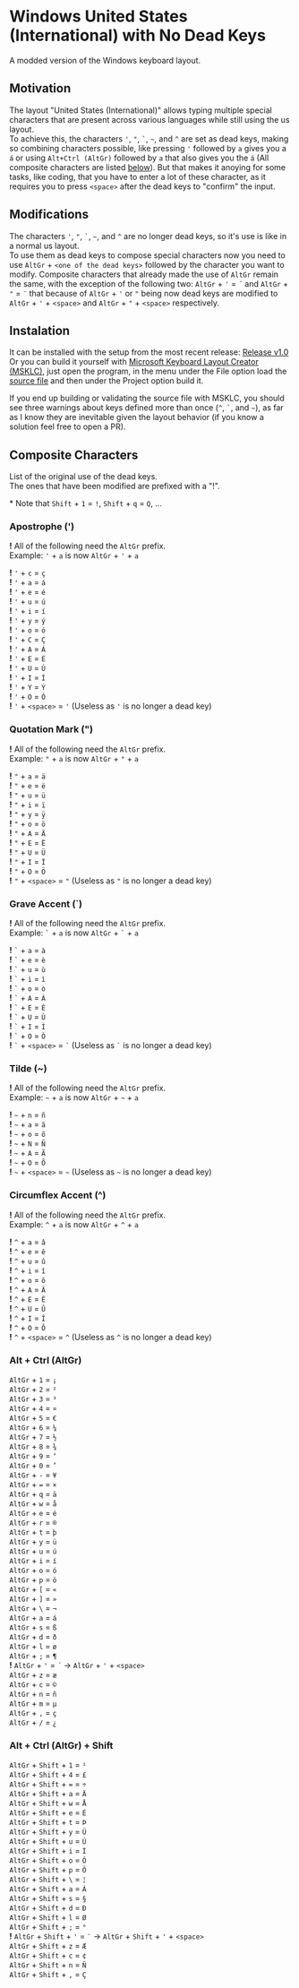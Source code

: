 # Windows United States (International) with No Dead Keys

A modded version of the Windows keyboard layout.

## Motivation

The layout "United States (International)" allows typing multiple special characters that are present across various languages while still using the us layout.  
To achieve this, the characters `'`, `"`, ``` ` ```, `~`, and `^` are set as dead keys, making so combining characters possible, like pressing `'` followed by `a` gives you a `á` or using `Alt+Ctrl (AltGr)` followed by `a` that also gives you the `á` (All composite characters are listed [below](#composite-characters)).
But that makes it anoying for some tasks, like coding, that you have to enter a lot of these character, as it requires you to press `<space>` after the dead keys to "confirm" the input.

## Modifications

The characters `'`, `"`, ``` ` ```, `~`, and `^` are no longer dead keys, so it's use is like in a normal us layout.  
To use them as dead keys to compose special characters now you need to use `AltGr` + `<one of the dead keys>` followed by the character you want to modify. Composite characters that already made the use of `AltGr` remain the same, with the exception of the following two: `AltGr` + `'` = `´` and `AltGr` + `"` = `¨` that because of `AltGr` + `'` or `"` being now dead keys are modified to `AltGr` + `'` + `<space>` and `AltGr` + `"` + `<space>` respectively.

## Instalation

It can be installed with the setup from the most recent release: [Release v1.0](https://github.com/giannilabella/win-us-intl-ndk/releases/tag/v1.0)  
Or you can build it yourself with [Microsoft Keyboard Layout Creator (MSKLC)](https://www.microsoft.com/en-us/download/details.aspx?id=102134), just open the program, in the menu under the File option load the [source file](https://github.com/giannilabella/win-us-intl-ndk/blob/main/win-us-intl-ndk.klc) and then under the Project option build it. 

If you end up building or validating the source file with MSKLC, you should see three warnings about keys defined more than once (`^`, ``` ` ```, and `~`), as far as I know they are inevitable given the layout behavior (if you know a solution feel free to open a PR).

## Composite Characters

List of the original use of the dead keys.  
The ones that have been modified are prefixed with a "!".

\* Note that `Shift` + `1` = `!`, `Shift` + `q` = `Q`, ...

### Apostrophe (')

**!** All of the following need the `AltGr` prefix.  
Example: `'` + `a` is now `AltGr` + `'` + `a`

**!** `'` + `c` = `ç`  
**!** `'` + `a` = `á`  
**!** `'` + `e` = `é`  
**!** `'` + `u` = `ú`  
**!** `'` + `i` = `í`  
**!** `'` + `y` = `ý`  
**!** `'` + `o` = `ó`  
**!** `'` + `C` = `Ç`  
**!** `'` + `A` = `Á`  
**!** `'` + `E` = `É`  
**!** `'` + `U` = `Ú`  
**!** `'` + `I` = `Í`  
**!** `'` + `Y` = `Ý`  
**!** `'` + `O` = `Ó`  
**!** `'` + `<space>` = `'` (Useless as `'` is no longer a dead key)

### Quotation Mark (")

**!** All of the following need the `AltGr` prefix.  
Example: `"` + `a` is now `AltGr` + `"` + `a`

**!** `"` + `a` = `ä`  
**!** `"` + `e` = `ë`  
**!** `"` + `u` = `ü`  
**!** `"` + `i` = `ï`  
**!** `"` + `y` = `ÿ`  
**!** `"` + `o` = `ö`  
**!** `"` + `A` = `Ä`  
**!** `"` + `E` = `Ë`  
**!** `"` + `U` = `Ü`  
**!** `"` + `I` = `Ï`  
**!** `"` + `O` = `Ö`  
**!** `"` + `<space>` = `"` (Useless as `"` is no longer a dead key)  

### Grave Accent (`)

**!** All of the following need the `AltGr` prefix.  
Example: ``` ` ``` + `a` is now `AltGr` + ``` ` ``` + `a`

**!** ``` ` ``` + `a` = `à`  
**!** ``` ` ``` + `e` = `è`  
**!** ``` ` ``` + `u` = `ù`  
**!** ``` ` ``` + `i` = `ì`  
**!** ``` ` ``` + `o` = `ò`  
**!** ``` ` ``` + `A` = `À`  
**!** ``` ` ``` + `E` = `È`  
**!** ``` ` ``` + `U` = `Ù`  
**!** ``` ` ``` + `I` = `Ì`  
**!** ``` ` ``` + `O` = `Ò`  
**!** ``` ` ``` + `<space>` = ``` ` ``` (Useless as ``` ` ``` is no longer a dead key)  

### Tilde (~)

**!** All of the following need the `AltGr` prefix.  
Example: `~` + `a` is now `AltGr` + `~` + `a`

**!** `~` + `n` = `ñ`  
**!** `~` + `a` = `ã`  
**!** `~` + `o` = `õ`  
**!** `~` + `N` = `Ñ`  
**!** `~` + `A` = `Ã`  
**!** `~` + `O` = `Õ`  
**!** `~` + `<space>` = `~` (Useless as `~` is no longer a dead key)  

### Circumflex Accent (^)

**!** All of the following need the `AltGr` prefix.  
Example: `^` + `a` is now `AltGr` + `^` + `a`

**!** `^` + `a` = `â`  
**!** `^` + `e` = `ê`  
**!** `^` + `u` = `û`  
**!** `^` + `i` = `î`  
**!** `^` + `o` = `ô`  
**!** `^` + `A` = `Â`  
**!** `^` + `E` = `Ê`  
**!** `^` + `U` = `Û`  
**!** `^` + `I` = `Î`  
**!** `^` + `O` = `Ô`  
**!** `^` + `<space>` = `^` (Useless as `^` is no longer a dead key)  

### Alt + Ctrl (AltGr)

`AltGr` + `1` = `¡`  
`AltGr` + `2` = `²`  
`AltGr` + `3` = `³`  
`AltGr` + `4` = `¤`  
`AltGr` + `5` = `€`  
`AltGr` + `6` = `¼`  
`AltGr` + `7` = `½`  
`AltGr` + `8` = `¾`  
`AltGr` + `9` = `‘`  
`AltGr` + `0` = `’`  
`AltGr` + `-` = `¥`  
`AltGr` + `=` = `×`  
`AltGr` + `q` = `ä`  
`AltGr` + `w` = `å`  
`AltGr` + `e` = `é`  
`AltGr` + `r` = `®`  
`AltGr` + `t` = `þ`  
`AltGr` + `y` = `ü`  
`AltGr` + `u` = `ú`  
`AltGr` + `i` = `í`  
`AltGr` + `o` = `ó`  
`AltGr` + `p` = `ö`  
`AltGr` + `[` = `«`  
`AltGr` + `]` = `»`  
`AltGr` + `\` = `¬`  
`AltGr` + `a` = `á`  
`AltGr` + `s` = `ß`  
`AltGr` + `d` = `ð`  
`AltGr` + `l` = `ø`  
`AltGr` + `;` = `¶`  
**!** `AltGr` + `'` = `´` -> `AltGr` + `'` + `<space>`  
`AltGr` + `z` = `æ`  
`AltGr` + `c` = `©`  
`AltGr` + `n` = `ñ`  
`AltGr` + `m` = `µ`  
`AltGr` + `,` = `ç`  
`AltGr` + `/` = `¿`  

### Alt + Ctrl (AltGr) + Shift

`AltGr` + `Shift` + `1` = `¹`  
`AltGr` + `Shift` + `4` = `£`  
`AltGr` + `Shift` + `=` = `÷`  
`AltGr` + `Shift` + `a` = `Ä`  
`AltGr` + `Shift` + `w` = `Å`  
`AltGr` + `Shift` + `e` = `É`  
`AltGr` + `Shift` + `t` = `Þ`  
`AltGr` + `Shift` + `y` = `Ü`  
`AltGr` + `Shift` + `u` = `Ú`  
`AltGr` + `Shift` + `i` = `Í`  
`AltGr` + `Shift` + `o` = `Ó`  
`AltGr` + `Shift` + `p` = `Ö`  
`AltGr` + `Shift` + `\` = `¦`  
`AltGr` + `Shift` + `a` = `Á`  
`AltGr` + `Shift` + `s` = `§`  
`AltGr` + `Shift` + `d` = `Ð`  
`AltGr` + `Shift` + `l` = `Ø`  
`AltGr` + `Shift` + `;` = `°`  
**!** `AltGr` + `Shift` + `'` = `¨` -> `AltGr` + `Shift` + `'` + `<space>`  
`AltGr` + `Shift` + `z` = `Æ`  
`AltGr` + `Shift` + `c` = `¢`  
`AltGr` + `Shift` + `n` = `Ñ`  
`AltGr` + `Shift` + `,` = `Ç`  
